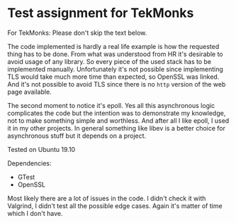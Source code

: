 Test assignment for TekMonks
======

For TekMonks: Please don't skip the text below.

The code implemented is hardly a real life example is how the requested thing has to be done. From what was understood from HR it's desirable to avoid usage of any library. So every piece of the used stack has to be implemented manually. Unfortunately it's not possible since implementing TLS would take much more time than expected, so OpenSSL was linked. And it's not possible to avoid TLS since there is no `http` version of the web page available.

The second moment to notice it's epoll. Yes all this asynchronous logic complicates the code but the intention was to demonstrate my knowledge, not to make something simple and worthless. And after all I like epoll, I used it in my other projects. In general something like libev is a better choice for asynchronous stuff but it depends on a project.

Tested on Ubuntu 19.10

Dependencies:

 * GTest
 * OpenSSL

Most likely there are a lot of issues in the code.  I didn't check it with Valgrind, I didn't test all the possible edge cases. Again it's matter of time which I don't have.
